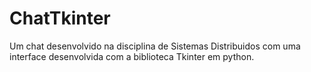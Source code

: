 # ChatTkinter
Um chat desenvolvido na disciplina de Sistemas Distribuidos com uma interface desenvolvida com a biblioteca Tkinter em python.
